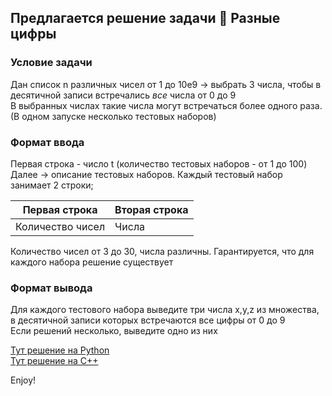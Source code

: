 ## Предлагается решение задачи :cherries: Разные цифры

### Условие задачи

Дан список n различных чисел от 1 до 10e9 -> выбрать 3 числа, чтобы в десятичной записи встречались _все_ числа от 0 до 9\
В выбранных числах такие числа могут встречаться более одного раза. (В одном запуске несколько тестовых наборов)

### Формат ввода

Первая строка - число t (количество тестовых наборов - от 1 до 100)\
Далее -> описание тестовых наборов. Каждый тестовый набор занимает 2 строки;

|Первая строка|Вторая строка|
|-------------|-------------|
|Количество чисел|Числа|

Количество чисел от 3 до 30, числа различны. Гарантируется, что для каждого набора решение существует

### Формат вывода

Для каждого тестового набора выведите три числа x,y,z из множества, в десятичной записи которых встречаются все цифры от 0 до 9\
Если решений несколько, выведите одно из них

[Тут решение на Python]()\
[Тут решение на C++]() 

Enjoy!
